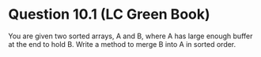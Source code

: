 # Question 10.1 (LC Green Book)
You are given two sorted arrays, A and B, where A has large enough buffer at the end to hold B. Write a method to merge B into A in sorted order. 